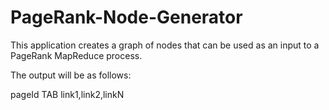 # PageRank-Node-Generator
This application creates a graph of nodes that can be used as an input to a PageRank MapReduce process. 

The output will be as follows:

pageId TAB link1,link2,linkN

